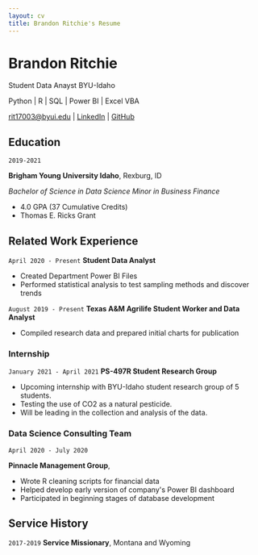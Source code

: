 ```yaml
---
layout: cv
title: Brandon Ritchie's Resume
---
```

# Brandon Ritchie
Student Data Anayst BYU-Idaho

Python | R | SQL | Power BI | Excel VBA

<div id="webaddress">
<a href="rit17003@byui.edu">rit17003@byui.edu</a>
| <a href="https://www.linkedin.com/in/brandon-k-ritchie">LinkedIn</a>
| <a href="https://github.com/brandonritchie">GitHub</a>
</div>

<!-- https://www.monique.tech/the-art-of-markdown -->

## Education

`2019-2021`

__Brigham Young University Idaho__, Rexburg, ID

_Bachelor of Science in Data Science_
_Minor in Business Finance_

- 4.0 GPA (37 Cumulative Credits)
- Thomas E. Ricks Grant

## Related Work Experience

`April 2020 - Present`
__Student Data Analyst__
- Created Department Power BI Files
- Performed statistical analysis to test sampling methods and discover trends

`August 2019 - Present`
__Texas A&M Agrilife Student Worker and Data Analyst__
- Compiled research data and prepared initial charts for publication

### Internship

`January 2021 - April 2021`
__PS-497R Student Research Group__
- Upcoming internship with BYU-Idaho student research group of 5 students. 
- Testing the use of CO2 as a natural pesticide. 
- Will be leading in the collection and analysis of the data.


### Data Science Consulting Team

`April 2020 - July 2020`

__Pinnacle Management Group__, 

- Wrote R cleaning scripts for financial data
- Helped develop early version of company's Power BI dashboard
- Participated in beginning stages of database development

## Service History

`2017-2019`
__Service Missionary__, Montana and Wyoming



<!-- ### Footer

Last updated: May 2013 -->


